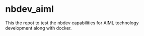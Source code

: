 # nbdev_aiml
This the repot to test the nbdev capabilities for AIML technology development along with docker.
